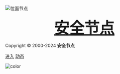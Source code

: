 ![位面节点](http://ihacker.top/favicon.png)

**<center><font color="#ff5c5c" size=72><a href="#/index">安全节点</a></font></center>**

Copyright © 2000-2024 **安全节点**

[进入](index)
[动态](news)
<!-- 背景色 -->
![color](#F1F1EB)